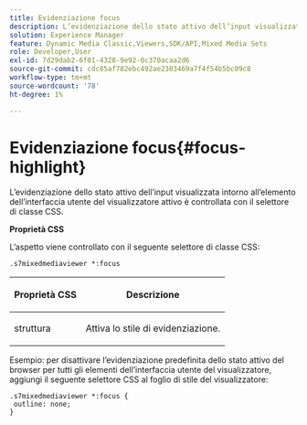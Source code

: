 ```yaml
---
title: Evidenziazione focus
description: L’evidenziazione dello stato attivo dell’input visualizzata intorno all’elemento dell’interfaccia utente del visualizzatore attivo è controllata con il selettore di classe CSS.
solution: Experience Manager
feature: Dynamic Media Classic,Viewers,SDK/API,Mixed Media Sets
role: Developer,User
exl-id: 7d29dab2-6f01-4328-9e92-0c370acaa2d6
source-git-commit: cdc85af782ebc492ae2303469a7f4f54b5bc09c8
workflow-type: tm+mt
source-wordcount: '78'
ht-degree: 1%

---
```


# Evidenziazione focus{#focus-highlight}

L’evidenziazione dello stato attivo dell’input visualizzata intorno all’elemento dell’interfaccia utente del visualizzatore attivo è controllata con il selettore di classe CSS.

<!--<a id="section_061E550C1C1D4DB2BD663A898895B38C"></a>-->

**Proprietà CSS**

L’aspetto viene controllato con il seguente selettore di classe CSS:

```
.s7mixedmediaviewer *:focus
```

<table id="table_94EE3F5BBE4547C0B4943471CEE7EDE4"> 
 <thead> 
  <tr> 
   <th colname="col1" class="entry"> <p> Proprietà CSS </p> </th> 
   <th colname="col2" class="entry"> <p>Descrizione </p> </th> 
  </tr> 
 </thead>
 <tbody> 
  <tr> 
   <td colname="col1"> <p> <span class="codeph"> struttura </span> </p> </td> 
   <td colname="col2"> <p>Attiva lo stile di evidenziazione. </p> </td> 
  </tr> 
 </tbody> 
</table>

Esempio: per disattivare l’evidenziazione predefinita dello stato attivo del browser per tutti gli elementi dell’interfaccia utente del visualizzatore, aggiungi il seguente selettore CSS al foglio di stile del visualizzatore:

```
.s7mixedmediaviewer *:focus { 
 outline: none; 
}
```
